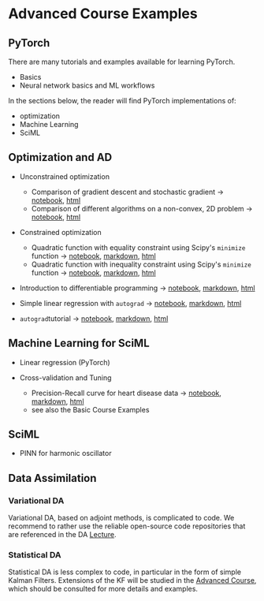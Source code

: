 # Advanced Course Examples


## PyTorch

There are many tutorials and examples available for learning PyTorch. 

- Basics 
- Neural network basics and ML workflows


In the sections below, the reader will find PyTorch implementations of: 

- optimization
- Machine Learning
- SciML


## Optimization and AD

- Unconstrained optimization
   - Comparison of gradient descent and stochastic gradient $\rightarrow$ [notebook](.ipynb), [html](.html)
   - Comparison of different algorithms on a non-convex, 2D problem $\rightarrow$ [notebook](.ipynb), [html](.html)


- Constrained optimization 
   - Quadratic function with equality constraint using Scipy's `minimize` function $\rightarrow$ [notebook](.ipynb), [markdown](.md), [html](.html)
   - Quadratic function with inequality constraint using Scipy's `minimize` function $\rightarrow$ [notebook](.ipynb), [markdown](.md), [html](.html)


- Introduction to differentiable programming $\rightarrow$ [notebook](.ipynb), [markdown](.md), [html](.html)
- Simple linear regression with `autograd`  $\rightarrow$ [notebook](.ipynb), [markdown](.md), [html](.html)
- `autograd`tutorial  $\rightarrow$ [notebook](.ipynb), [markdown](.md), [html](.html)

## Machine Learning for SciML

- Linear regression (PyTorch)

- Cross-validation and Tuning
   - Precision-Recall curve for heart disease data  $\rightarrow$ [notebook](.ipynb), [markdown](.md), [html](.html)
   - see also the Basic Course Examples


## SciML

- PINN for harmonic oscillator


## Data Assimilation


### Variational DA

Variational DA, based on adjoint methods, is complicated to code. We recommend to rather use the reliable open-source code repositories that are referenced in the DA [Lecture](https://github.com/markasch/CSU-IMU-2023/blob/main/01basic-course/01Lectures/12_DA_var.pdf).


### Statistical DA

Statistical DA is less complex to code, in particular in the form of simple Kalman Filters. Extensions of the KF will be studied in the [Advanced Course](https://sites.google.com/view/csu2023/advanced-course), which should be consulted for more details and examples.